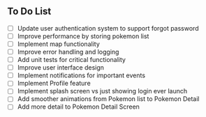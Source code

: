 ## To Do List

- [ ] Update user authentication system to support forgot password
- [ ] Improve performance by storing pokemon list
- [ ] Implement map functionality
- [ ] Improve error handling and logging
- [ ] Add unit tests for critical functionality
- [ ] Improve user interface design
- [ ] Implement notifications for important events
- [ ] Implement Profile feature
- [ ] Implement splash screen vs just showing login ever launch
- [ ] Add smoother animations from Pokemon list to Pokemon Detail
- [ ] Add more detail to Pokemon Detail Screen